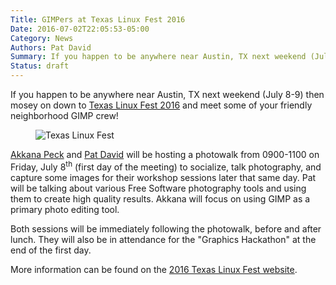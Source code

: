 ```yaml
---
Title: GIMPers at Texas Linux Fest 2016
Date: 2016-07-02T22:05:53-05:00
Category: News
Authors: Pat David
Summary: If you happen to be anywhere near Austin, TX next weekend (July 8-9) then mosey on down to [Texas Linux Fest 2016][txlf] and meet some of your friendly neighborhood GIMP crew!
Status: draft
---
```


If you happen to be anywhere near Austin, TX next weekend (July 8-9) then mosey on down to [Texas Linux Fest 2016][txlf] and meet some of your friendly neighborhood GIMP crew!

<figure>
<img src='{filename}./images/2016-TXLF/TXLF-header-fs8.png' alt='Texas Linux Fest'>
</figure>

[Akkana Peck][akk-web] and [Pat David][pat-web] will be hosting a photowalk from 0900-1100 on Friday, July 8<sup>th</sup> (first day of the meeting) to socialize, talk photography, and capture some images for their workshop sessions later that same day. Pat will be talking about various Free Software photography tools and using them to create high quality results. Akkana will focus on using GIMP as a primary photo editing tool. 

Both sessions will be immediately following the photowalk, before and after lunch.  They will also be in attendance for the "Graphics Hackathon" at the end of the first day.

More information can be found on the [2016 Texas Linux Fest website][txlf].


[txlf]: http://2016.texaslinuxfest.org
[akk-web]: http://www.shallowsky.com
[pat-web]: https://pixls.us
